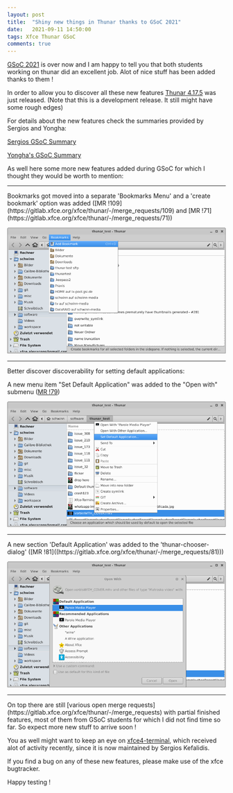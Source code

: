 ```yaml
---
layout: post
title:  "Shiny new things in Thunar thanks to GSoC 2021"
date:   2021-09-11 14:50:00
tags: Xfce Thunar GSoC
comments: true
---
```


[GSoC 2021](https://summerofcode.withgoogle.com) is over now and I am happy to tell you that both students working on thunar did an excellent job. Alot of nice stuff has been added thanks to them !

In order to allow you to discover all these new features [Thunar 4.17.5](https://mail.xfce.org/pipermail/xfce-announce/2021-September/001059.html) was just released.
(Note that this is a development release. It still might have some rough edges)

For details about the new features check the summaries provided by Sergios and Yongha:

[Sergios GSoC Summary](http://users.uoa.gr/~sdi1800073/sources/xfce_blog05.html)

[Yongha's GSoC Summary](https://dev.ikx.kr/GSOC-6th/)

As well here some more new features added during GSoC for which I thought they would be worth to mention:

<hr>
Bookmarks got moved into a separate 'Bookmarks Menu' and a 'create bookmark' option was added
([MR !109](https://gitlab.xfce.org/xfce/thunar/-/merge_requests/109) and [MR !71](https://gitlab.xfce.org/xfce/thunar/-/merge_requests/71))

![bookmark menu](/assets/img/bookmark_menu.png)

<hr>
Better discover discoverability for setting default applications:

A new menu item "Set Default Application" was added to the "Open with" submenu ([MR !79](https://gitlab.xfce.org/xfce/thunar/-/merge_requests/79))

![Open with - Set Default App](/assets/img/default_app_1.png)

<hr>
A new section 'Default Application' was added to the 'thunar-chooser-dialog' ([MR !81]((https://gitlab.xfce.org/xfce/thunar/-/merge_requests/81)))  

![Default App Section](/assets/img/default_app_2.png)

<hr>
On top there are still [various open merge requests](https://gitlab.xfce.org/xfce/thunar/-/merge_requests) with partial finished features, most of them from GSoC students for which I did not find time so far.
So expect more new stuff to arrive soon !

You as well might want to keep an eye on [xfce4-terminal](https://gitlab.xfce.org/apps/xfce4-terminal), which received alot of activity recently, since it is now maintained by Sergios Kefalidis.

If you find a bug on any of these new features, please make use of the xfce bugtracker.

Happy testing ! 
